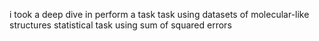 i took a deep dive in perform a task  task using datasets of molecular-like structures statistical task using sum of squared errors
